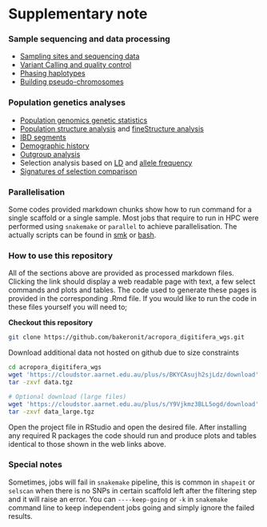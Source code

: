 # Supplementary note

### Sample sequencing and data processing
- [Sampling sites and sequencing data](01.sample_information.md)
- [Variant Calling and quality control](02.quality_control.md)
- [Phasing haplotypes](03.phasing.md)
- [Building pseudo-chromosomes](11.ragtag_scaffolding.md)

### Population genetics analyses
- [Population genomics genetic statistics](03.popgen_stats.md)
- [Population structure analysis](04.population_structure.md) and [fineStructure analysis](fs.md)
- [IBD segments](05.ibd_segments.md)
- [Demographic history](05.demographic_history.md)
- [Outgroup analysis](10.outgroup_analysis.md)
- Selection analysis based on [LD](06.haplotype_selection_analysis.md) and [allele frequency](12.pcangsd_selection.md)
- [Signatures of selection comparison](14.selection_combined.md)

### Parallelisation
Some codes provided markdown chunks show how to run command for a single scaffold or a single sample. Most jobs that require to run in HPC were performed using `snakemake` or `parallel` to achieve parallelisation. The actually scripts can be found in [smk](scripts/smk) or [bash](scripts/bash).

### How to use this repository
All of the sections above are provided as processed markdown files. Clicking the link should display a web readable page with text, a few select commands and plots and tables. The code used to generate these pages is provided in the corresponding .Rmd file. If you would like to run the code in these files yourself you will need to;

**Checkout this repository**

```bash
git clone https://github.com/bakeronit/acropora_digitifera_wgs.git
```

Download additional data not hosted on github due to size constraints

```bash
cd acropora_digitifera_wgs
wget 'https://cloudstor.aarnet.edu.au/plus/s/BKYCAsujh2sjLdz/download' -O data.tgz
tar -zxvf data.tgz 

# Optional download (large files)
wget 'https://cloudstor.aarnet.edu.au/plus/s/Y9Vjkmz3BLL5ogd/download' -O data_large.tgz
tar -zxvf data_large.tgz 
```

Open the project file in RStudio and open the desired file. After installing any required R packages the code should run and produce plots and tables identical to those shown in the web links above.

### Special notes
Sometimes, jobs will fail in `snakemake` pipeline, this is common in `shapeit` or `selscan` when there is no SNPs in certain scaffold left after the filtering step and it will raise an error. You can `----keep-going` or `-k` in `snakemake` command line to keep independent jobs going and simply ignore the failed results.

